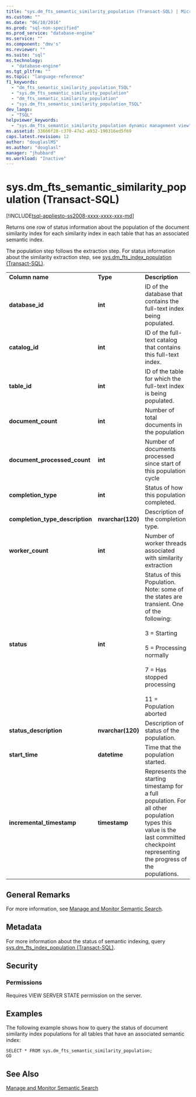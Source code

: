 ```yaml
---
title: "sys.dm_fts_semantic_similarity_population (Transact-SQL) | Microsoft Docs"
ms.custom: ""
ms.date: "06/10/2016"
ms.prod: "sql-non-specified"
ms.prod_service: "database-engine"
ms.service: ""
ms.component: "dmv's"
ms.reviewer: ""
ms.suite: "sql"
ms.technology: 
  - "database-engine"
ms.tgt_pltfrm: ""
ms.topic: "language-reference"
f1_keywords: 
  - "dm_fts_semantic_similarity_population_TSQL"
  - "sys.dm_fts_semantic_similarity_population"
  - "dm_fts_semantic_similarity_population"
  - "sys.dm_fts_semantic_similarity_population_TSQL"
dev_langs: 
  - "TSQL"
helpviewer_keywords: 
  - "sys.dm_fts_semantic_similarity_population dynamic management view"
ms.assetid: 33666f28-c370-47e2-a932-190316ed5f69
caps.latest.revision: 12
author: "douglaslMS"
ms.author: "douglasl"
manager: "jhubbard"
ms.workload: "Inactive"
---
```

# sys.dm_fts_semantic_similarity_population (Transact-SQL)
[!INCLUDE[tsql-appliesto-ss2008-xxxx-xxxx-xxx-md](../../includes/tsql-appliesto-ss2008-xxxx-xxxx-xxx-md.md)]

  Returns one row of status information about the population of the document similarity index for each similarity index in each table that has an associated semantic index.  
  
 The population step follows the extraction step. For status information about the similarity extraction step, see [sys.dm_fts_index_population &#40;Transact-SQL&#41;](../../relational-databases/system-dynamic-management-views/sys-dm-fts-index-population-transact-sql.md).  
    
||||  
|-|-|-|  
|**Column name**|**Type**|**Description**|  
|**database_id**|**int**|ID of the database that contains the full-text index being populated.|  
|**catalog_id**|**int**|ID of the full-text catalog that contains this full-text index.|  
|**table_id**|**int**|ID of the table for which the full-text index is being populated.|  
|**document_count**|**int**|Number of total documents in the population|  
|**document_processed_count**|**int**|Number of documents processed since start of this population cycle|  
|**completion_type**|**int**|Status of how this population completed.|  
|**completion_type_description**|**nvarchar(120)**|Description of the completion type.|  
|**worker_count**|**int**|Number of worker threads associated with similarity extraction|  
|**status**|**int**|Status of this Population. Note: some of the states are transient. One of the following:<br /><br /> 3 = Starting<br /><br /> 5 = Processing normally<br /><br /> 7 = Has stopped processing<br /><br /> 11 = Population aborted|  
|**status_description**|**nvarchar(120)**|Description of status of the population.|  
|**start_time**|**datetime**|Time that the population started.|  
|**incremental_timestamp**|**timestamp**|Represents the starting timestamp for a full population. For all other population types this value is the last committed checkpoint representing the progress of the populations.|  
  
## General Remarks  
 For more information, see [Manage and Monitor Semantic Search](../../relational-databases/search/manage-and-monitor-semantic-search.md).  
  
## Metadata  
 For more information about the status of semantic indexing, query [sys.dm_fts_index_population &#40;Transact-SQL&#41;](../../relational-databases/system-dynamic-management-views/sys-dm-fts-index-population-transact-sql.md).  
  
## Security  
  
### Permissions  
 Requires VIEW SERVER STATE permission on the server.  
  
## Examples  
 The following example shows how to query the status of document similarity index populations for all tables that have an associated semantic index:  
  
```  
SELECT * FROM sys.dm_fts_semantic_similarity_population;  
GO  
```  
  
## See Also  
 [Manage and Monitor Semantic Search](../../relational-databases/search/manage-and-monitor-semantic-search.md)  
  
  
